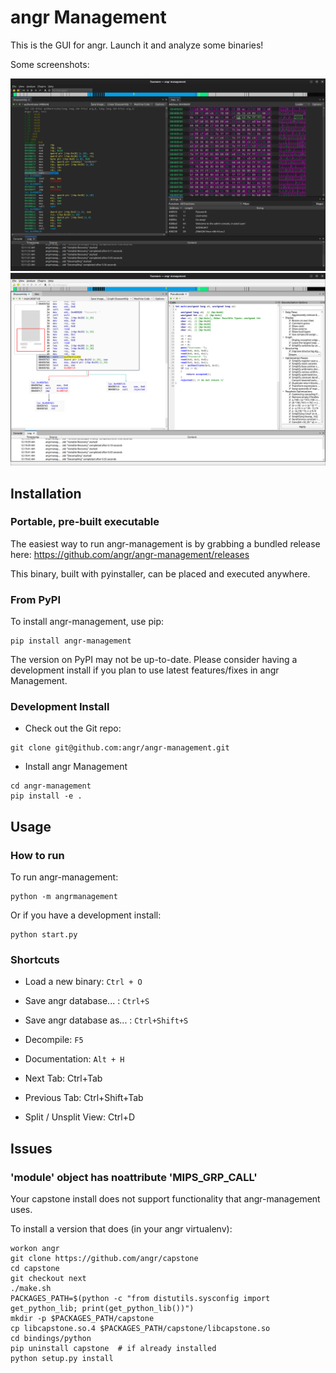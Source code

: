 # angr Management

This is the GUI for angr.
Launch it and analyze some binaries!

Some screenshots:

[![Disassembly](https://github.com/angr/angr-management/blob/master/screenshots/disassembly.png)](https://github.com/angr/angr-management/blob/master/screenshots/disassembly.png)
[![Decompilation](https://github.com/angr/angr-management/blob/master/screenshots/decompilation.png)](https://github.com/angr/angr-management/blob/master/screenshots/decompilation.png)

## Installation

### Portable, pre-built executable

The easiest way to run angr-management is by grabbing a bundled release here: https://github.com/angr/angr-management/releases

This binary, built with pyinstaller, can be placed and executed anywhere.

### From PyPI

To install angr-management, use pip:

```
pip install angr-management
```

The version on PyPI may not be up-to-date.
Please consider having a development install if you plan to use latest features/fixes in angr Management.

### Development Install

- Check out the Git repo:

```
git clone git@github.com:angr/angr-management.git
```

- Install angr Management

```
cd angr-management
pip install -e .
```

## Usage

### How to run

To run angr-management:

```
python -m angrmanagement
```

Or if you have a development install:

```
python start.py
```

### Shortcuts
- Load a new binary: ```Ctrl + O```
- Save angr database... : ```Ctrl+S```
- Save angr database as... : ```Ctrl+Shift+S```
- Decompile: ```F5```
- Documentation: ```Alt + H```

- Next Tab: Ctrl+Tab
- Previous Tab: Ctrl+Shift+Tab
- Split / Unsplit View: Ctrl+D

## Issues

### 'module' object has noattribute 'MIPS_GRP_CALL'

Your capstone install does not support functionality that angr-management uses.

To install a version that does (in your angr virtualenv):
```
workon angr
git clone https://github.com/angr/capstone
cd capstone
git checkout next
./make.sh
PACKAGES_PATH=$(python -c "from distutils.sysconfig import get_python_lib; print(get_python_lib())")
mkdir -p $PACKAGES_PATH/capstone
cp libcapstone.so.4 $PACKAGES_PATH/capstone/libcapstone.so
cd bindings/python
pip uninstall capstone  # if already installed
python setup.py install
```

